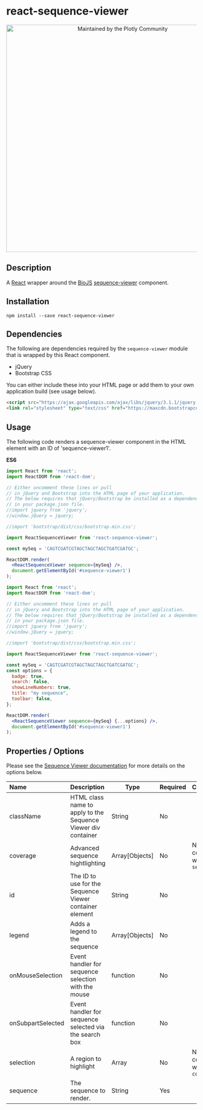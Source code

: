 # react-sequence-viewer

<div align="center">
  <a href="https://dash.plotly.com/project-maintenance">
    <img src="https://dash.plotly.com/assets/images/maintained-by-community.png" width="600px" alt="Maintained by the Plotly Community">
  </a>
</div>

## Description

A [React](https://facebook.github.io/react/) wrapper around the [BioJS](https://biojs.net/) [sequence-viewer](https://github.com/calipho-sib/sequence-viewer)
component.

## Installation

```
npm install --save react-sequence-viewer
```

## Dependencies

The following are dependencies required by the `sequence-viewer` module that is wrapped
by this React component.

* jQuery 
* Bootstrap CSS

You can either include these into your HTML page or add them to your 
own application build (see usage below).

```html
<script src="https://ajax.googleapis.com/ajax/libs/jquery/3.1.1/jquery.min.js"></script>
<link rel="stylesheet" type="text/css" href="https://maxcdn.bootstrapcdn.com/bootstrap/3.3.7/css/bootstrap.min.css"></link>
```

## Usage

The following code renders a sequence-viewer component in the HTML
element with an ID of 'sequence-viewer1'.

**ES6**

```jsx
import React from 'react';
import ReactDOM from 'react-dom';

// Either uncomment these lines or pull
// in jQuery and Bootstrap into the HTML page of your application.
// The below requires that jQuery/Bootstrap be installed as a dependency
// in your package.json file.
//import jquery from 'jquery';
//window.jQuery = jquery;

//import 'bootstrap/dist/css/bootstrap.min.css';

import ReactSequenceViewer from 'react-sequence-viewer';

const mySeq = 'CAGTCGATCGTAGCTAGCTAGCTGATCGATGC';

ReactDOM.render(
  <ReactSequenceViewer sequence={mySeq} />,
  document.getElementById('#sequence-viewer1')
);
```

```jsx
import React from 'react';
import ReactDOM from 'react-dom';

// Either uncomment these lines or pull
// in jQuery and Bootstrap into the HTML page of your application.
// The below requires that jQuery/Bootstrap be installed as a dependency
// in your package.json file.
//import jquery from 'jquery';
//window.jQuery = jquery;

//import 'bootstrap/dist/css/bootstrap.min.css';

import ReactSequenceViewer from 'react-sequence-viewer';

const mySeq = 'CAGTCGATCGTAGCTAGCTAGCTGATCGATGC';
const options = {
  badge: true,
  search: false,
  showLineNumbers: true,
  title: "my sequence",
  toolbar: false,
};

ReactDOM.render(
  <ReactSequenceViewer sequence={mySeq} {...options} />,
  document.getElementById('#sequence-viewer1')
);
```

## Properties / Options

Please see the [Sequence Viewer documentation](https://cdn.rawgit.com/calipho-sib/sequence-viewer/master/examples/index.html)
for more details on the options below.


| Name | Description | Type | Required | Comment |
|:-----|:------------|------|----------|:--------|
| className | HTML class name to apply to the Sequence Viewer div container | String | No |  |
| coverage | Advanced sequence hightlighting | Array[Objects] | No | Not compatible with `selection` |
| id | The ID to use for the Sequence Viewer container element | String | No |  |
| legend | Adds a legend to the sequence  |  Array[Objects] | No |  |
| onMouseSelection | Event handler for sequence selection with the mouse | function | No |  |
| onSubpartSelected | Event handler for sequence selected via the search box | function | No |  |
| selection | A region to highlight | Array | No | Not compatible with `coverage` |
| sequence | The sequence to render. | String | Yes |  |

[build-badge]: https://img.shields.io/travis/FlyBase/react-sequence-viewer/master.png?style=flat-square
[build]: https://travis-ci.org/FlyBase/react-sequence-viewer

[npm-badge]: https://img.shields.io/npm/v/react-sequence-viewer.png?style=flat-square
[npm]: https://www.npmjs.org/package/react-sequence-viewer

[coveralls-badge]: https://img.shields.io/coveralls/FlyBase/react-sequence-viewer/master.png?style=flat-square
[coveralls]: https://coveralls.io/github/FlyBase/react-sequence-viewer
